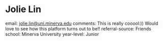 # Jolie Lin

email: jolie.lin@uni.minerva.edu
comments: This is really cooool:)) Would love to see how this platform turns out to be!!
referral-source: Friends
school: Minerva University
year-level: Junior